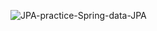 
![JPA-practice-Spring-data-JPA](https://user-images.githubusercontent.com/109155268/231946004-21918863-ac9d-40d1-af65-0b8b6cc9b0ef.gif)
